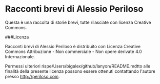 # Racconti brevi di Alessio Periloso

Questa è una raccolta di storie brevi, tutte rilasciate con licenza Creative Commons.

###Licenza

Racconti brevi di Alessio Periloso è distribuito con Licenza Creative Commons Attribuzione - Non commerciale - Non opere derivate 4.0 Internazionale.

Permessi ulteriori rispe/Users/bigalex/github/lanyon/README.mdtto alle finalità della presente licenza possono essere ottenuti contattando l'autore presso http://periloso.com.